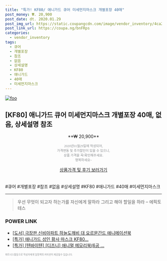 ```yaml
--- 
title: "특가! KF80/ 애니가드 큐어 미세먼지마스크 개별포장 40매" 
post_money: ₩. 20,900 
post_date: dt. 2020.01.29 
post_img_url: https://static.coupangcdn.com/image/vendor_inventory/4ca2/28e758ddbcc4e3c137f7fc0c0d202deed03bc038b07b64a7a6e4643ea1ae.jpg 
post_link_url: https://coupa.ng/bnFRps 
categories: 
  - vendor_inventory 
tags: 
  - 큐어 
  - 개별포장 
  - 참조 
  - 없음 
  - 상세설명 
  - KF80 
  - 애니가드 
  - 40매 
  - 미세먼지마스크 
--- 
```

[![foo](https://static.coupangcdn.com/image/vendor_inventory/4ca2/28e758ddbcc4e3c137f7fc0c0d202deed03bc038b07b64a7a6e4643ea1ae.jpg)](https://coupa.ng/bnFRps) 

## [KF80] 애니가드 큐어 미세먼지마스크 개별포장 40매, 없음, 상세설명 참조 
<p style="text-align: center;">**₩ 20,900**</p> 
<p style="text-align: center;"><span style="color: #898c8f; font-family: Georgia,Times,serif; font-size: 0.75em;">2020년01월29일에 작성되어, <br>가격변동 및 추가할인이 있을 수 있으니,<br> 상품 가격을 꼭!확인해주세요.<br>행복하세요~</span> 
</p>	 
<div markdown="0" style="text-align: center;"><a href="https://coupa.ng/bnFRps" class="btn btn--success">상품가격 및 후기 보러가기</a></div> 
<br><br> 
  #큐어 #개별포장 #참조 #없음 #상세설명 #KF80 #애니가드 #40매 #미세먼지마스크 
<hr> 

> 우선 무엇이 되고자 하는가를 자신에게 말하라 그리고 해야 할일을 하라 – 에픽토테스 


### POWER LINK

* <a href="https://blog.naver.com/fasyy4321/221776391991" target="_blank">[도서] 극장판 신비아파트 하늘도깨비 대 요르문간드 애니메이션북</a>
* <a href="https://blog.naver.com/an0733/221788592059" target="_blank">[특가] 애니가드 성인 황사 마스크 KF80...</a>
* <a href="https://blog.naver.com/an0733/221787193147" target="_blank">[특가] [텐바이텐] [디즈니] 애니멀 메모리북(6공 ...</a>

<span style="color: #898c8f; font-family: Georgia,Times,serif; font-size: 0.55em;">파트너스활동으로 작성자에게 일정액의 커미션이 제공될수 있습니다.</span> 
